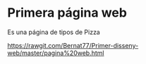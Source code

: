 # Primera página web

Es una página de tipos de Pizza

https://rawgit.com/Bernat77/Primer-disseny-web/master/pagina%20web.html

